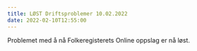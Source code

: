 ```yaml
---
title: LØST Driftsproblemer 10.02.2022
date: 2022-02-10T12:55:00
---
```


Problemet med å nå Folkeregisterets Online oppslag er nå løst.
